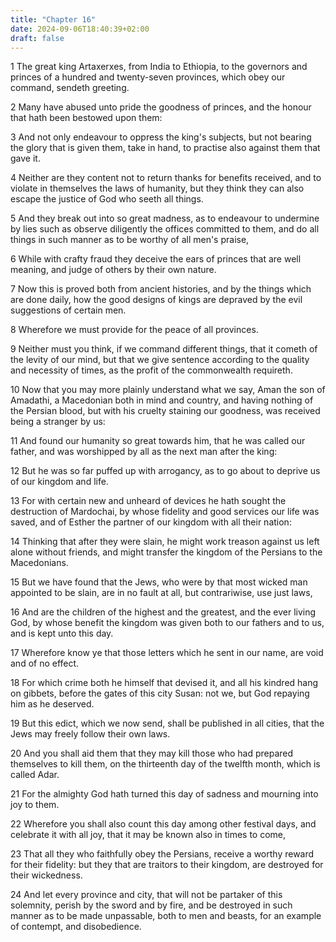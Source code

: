 ```yaml
---
title: "Chapter 16"
date: 2024-09-06T18:40:39+02:00
draft: false
---
```




1 The great king Artaxerxes, from India to Ethiopia, to the governors and princes of a hundred and twenty-seven provinces, which obey our command, sendeth greeting.

2 Many have abused unto pride the goodness of princes, and the honour that hath been bestowed upon them:

3 And not only endeavour to oppress the king's subjects, but not bearing the glory that is given them, take in hand, to practise also against them that gave it.

4 Neither are they content not to return thanks for benefits received, and to violate in themselves the laws of humanity, but they think they can also escape the justice of God who seeth all things.

5 And they break out into so great madness, as to endeavour to undermine by lies such as observe diligently the offices committed to them, and do all things in such manner as to be worthy of all men's praise,

6 While with crafty fraud they deceive the ears of princes that are well meaning, and judge of others by their own nature.

7 Now this is proved both from ancient histories, and by the things which are done daily, how the good designs of kings are depraved by the evil suggestions of certain men.

8 Wherefore we must provide for the peace of all provinces.

9 Neither must you think, if we command different things, that it cometh of the levity of our mind, but that we give sentence according to the quality and necessity of times, as the profit of the commonwealth requireth.

10 Now that you may more plainly understand what we say, Aman the son of Amadathi, a Macedonian both in mind and country, and having nothing of the Persian blood, but with his cruelty staining our goodness, was received being a stranger by us:

11 And found our humanity so great towards him, that he was called our father, and was worshipped by all as the next man after the king:

12 But he was so far puffed up with arrogancy, as to go about to deprive us of our kingdom and life.

13 For with certain new and unheard of devices he hath sought the destruction of Mardochai, by whose fidelity and good services our life was saved, and of Esther the partner of our kingdom with all their nation:

14 Thinking that after they were slain, he might work treason against us left alone without friends, and might transfer the kingdom of the Persians to the Macedonians.

15 But we have found that the Jews, who were by that most wicked man appointed to be slain, are in no fault at all, but contrariwise, use just laws,

16 And are the children of the highest and the greatest, and the ever living God, by whose benefit the kingdom was given both to our fathers and to us, and is kept unto this day.

17 Wherefore know ye that those letters which he sent in our name, are void and of no effect.

18 For which crime both he himself that devised it, and all his kindred hang on gibbets, before the gates of this city Susan: not we, but God repaying him as he deserved.

19 But this edict, which we now send, shall be published in all cities, that the Jews may freely follow their own laws.

20 And you shall aid them that they may kill those who had prepared themselves to kill them, on the thirteenth day of the twelfth month, which is called Adar.

21 For the almighty God hath turned this day of sadness and mourning into joy to them.

22 Wherefore you shall also count this day among other festival days, and celebrate it with all joy, that it may be known also in times to come,

23 That all they who faithfully obey the Persians, receive a worthy reward for their fidelity: but they that are traitors to their kingdom, are destroyed for their wickedness.

24 And let every province and city, that will not be partaker of this solemnity, perish by the sword and by fire, and be destroyed in such manner as to be made unpassable, both to men and beasts, for an example of contempt, and disobedience.

